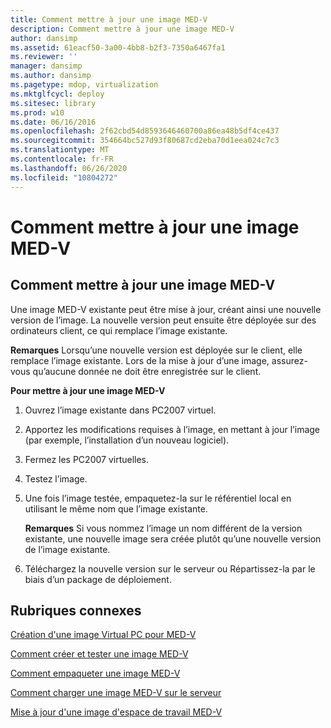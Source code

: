 ```yaml
---
title: Comment mettre à jour une image MED-V
description: Comment mettre à jour une image MED-V
author: dansimp
ms.assetid: 61eacf50-3a00-4bb8-b2f3-7350a6467fa1
ms.reviewer: ''
manager: dansimp
ms.author: dansimp
ms.pagetype: mdop, virtualization
ms.mktglfcycl: deploy
ms.sitesec: library
ms.prod: w10
ms.date: 06/16/2016
ms.openlocfilehash: 2f62cbd54d8593646460700a86ea48b5df4ce437
ms.sourcegitcommit: 354664bc527d93f80687cd2eba70d1eea024c7c3
ms.translationtype: MT
ms.contentlocale: fr-FR
ms.lasthandoff: 06/26/2020
ms.locfileid: "10804272"
---
```

# Comment mettre à jour une image MED-V


## Comment mettre à jour une image MED-V


Une image MED-V existante peut être mise à jour, créant ainsi une nouvelle version de l’image. La nouvelle version peut ensuite être déployée sur des ordinateurs client, ce qui remplace l’image existante.

**Remarques**  Lorsqu’une nouvelle version est déployée sur le client, elle remplace l’image existante. Lors de la mise à jour d’une image, assurez-vous qu’aucune donnée ne doit être enregistrée sur le client.

 

**Pour mettre à jour une image MED-V**

1.  Ouvrez l’image existante dans PC2007 virtuel.

2.  Apportez les modifications requises à l’image, en mettant à jour l’image (par exemple, l’installation d’un nouveau logiciel).

3.  Fermez les PC2007 virtuelles.

4.  Testez l’image.

5.  Une fois l’image testée, empaquetez-la sur le référentiel local en utilisant le même nom que l’image existante.

    **Remarques**  Si vous nommez l’image un nom différent de la version existante, une nouvelle image sera créée plutôt qu’une nouvelle version de l’image existante.

     

6.  Téléchargez la nouvelle version sur le serveur ou Répartissez-la par le biais d’un package de déploiement.

## Rubriques connexes


[Création d'une image Virtual PC pour MED-V](creating-a-virtual-pc-image-for-med-v.md)

[Comment créer et tester une image MED-V](how-to-create-and-test-a-med-v-image.md)

[Comment empaqueter une image MED-V](how-to-pack-a-med-v-image.md)

[Comment charger une image MED-V sur le serveur](how-to-upload-a-med-v-image-to-the-server.md)

[Mise à jour d'une image d'espace de travail MED-V](updating-a-med-v-workspace-image.md)

 

 






